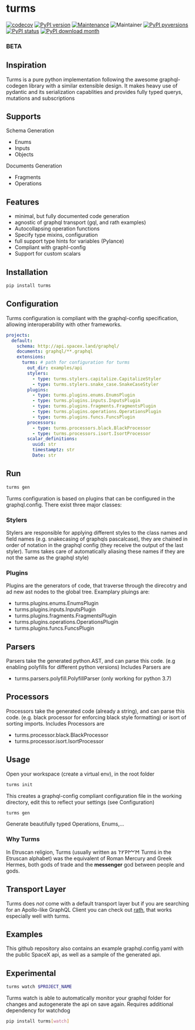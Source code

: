 # turms

[![codecov](https://codecov.io/gh/jhnnsrs/turms/branch/master/graph/badge.svg?token=UGXEA2THBV)](https://codecov.io/gh/jhnnsrs/turms)
[![PyPI version](https://badge.fury.io/py/turms.svg)](https://pypi.org/project/turms/)
[![Maintenance](https://img.shields.io/badge/Maintained%3F-yes-green.svg)](https://pypi.org/project/turms/)
![Maintainer](https://img.shields.io/badge/maintainer-jhnnsrs-blue)
[![PyPI pyversions](https://img.shields.io/pypi/pyversions/turms.svg)](https://pypi.python.org/pypi/turms/)
[![PyPI status](https://img.shields.io/pypi/status/turms.svg)](https://pypi.python.org/pypi/turms/)
[![PyPI download month](https://img.shields.io/pypi/dm/turms.svg)](https://pypi.python.org/pypi/turms/)

### BETA

## Inspiration

Turms is a pure python implementation following the awesome graphql-codegen library with a similar extensible design.
It makes heavy use of pydantic and its serialization capablities and provides fully typed querys, mutations and subscriptions

## Supports

Schema Generation
- Enums
- Inputs
- Objects

Documents Generation
- Fragments
- Operations


## Features

- minimal, but fully documented code generation
- agnostic of graphql transport (gql, and rath examples)
- Autocollapsing operation functions
- Specify type mixins, configuration
- full support type hints for variables (Pylance)
- Compliant with graphl-config
- Support for custom scalars


## Installation

```bash
pip install turms
```

## Configuration

Turms configuration is compliant with the graphql-config specification, allowing interoperability with other frameworks.

```yaml
projects:
  default:
    schema: http://api.spacex.land/graphql/
    documents: graphql/**.graphql
    extensions:
      turms: # path for configuration for turms
        out_dir: examples/api
        stylers:
          - type: turms.stylers.capitalize.CapitalizeStyler
          - type: turms.stylers.snake_case.SnakeCaseStyler
        plugins:
          - type: turms.plugins.enums.EnumsPlugin
          - type: turms.plugins.inputs.InputsPlugin
          - type: turms.plugins.fragments.FragmentsPlugin
          - type: turms.plugins.operations.OperationsPlugin
          - type: turms.plugins.funcs.FuncsPlugin
        processors:
          - type: turms.processors.black.BlackProcessor
          - type: turms.processors.isort.IsortProcessor
        scalar_definitions:
          uuid: str
          timestamptz: str
          Date: str
```

## Run 

```bash
turms gen
```


Turms configuration is based on plugins that can be configured in the graphql.config. There exist three major classes:

### Stylers

Stylers are responsible for applying different styles to the class names and field names (e.g. snakecasing of graphqls pascalcase),
they are chained in order of notation in the graphql config (they receive the output of the last styler). Turms takes care of automatically
aliasing these names if they are not the same as the graphql style)

### Plugins

Plugins are the generators of code, that traverse through the direcotry and ad new ast nodes to the global tree. Examplary pluings are:

- turms.plugins.enums.EnumsPlugin
- turms.plugins.inputs.InputsPlugin
- turms.plugins.fragments.FragmentsPlugin
- turms.plugins.operations.OperationsPlugin
- turms.plugins.funcs.FuncsPlugin

## Parsers

Parsers take the generated python.AST, and can parse this code. (e.g enabling polyfills for different python versions)
Includes Parsers are

- turms.parsers.polyfill.PolyfillParser (only working for python 3.7)

## Processors

Processors take the generated code (already a string), and can parse this code. (e.g. black processor for enforcing black style formatting) or isort of sorting imports.
Includes Processors are

- turms.processor.black.BlackProcessor
- turms.processor.isort.IsortProcessor

## Usage

Open your workspace (create a virtual env), in the root folder

```bash
turms init
```

This creates a graphql-config compliant configuration file in the working directory, edit this to reflect your settings (see Configuration)

```bash
turms gen
```

Generate beautifully typed Operations, Enums,...

### Why Turms

In Etruscan religion, Turms (usually written as 𐌕𐌖𐌓𐌌𐌑 Turmś in the Etruscan alphabet) was the equivalent of Roman Mercury and Greek Hermes, both gods of trade and the **messenger** god between people and gods.

## Transport Layer

Turms does *not* come with a default transport layer but if you are searching for an Apollo-like GraphQL Client you can check out [rath](https://github.com/jhnnsrs/rath), that works especially well with turms.

## Examples

This github repository also contains an example graphql.config.yaml with the public SpaceX api, as well as a sample of the generated api.

## Experimental

```bash
turms watch $PROJECT_NAME
```

Turms watch is able to automatically monitor your graphql folder for changes and autogenerate the api on save again.
Requires additional dependency for watchdog

```bash
pip install turms[watch]
```
